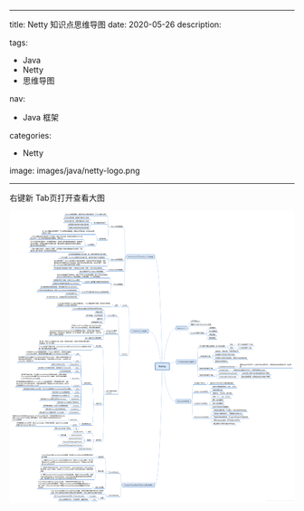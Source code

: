 ----
title: Netty 知识点思维导图
date: 2020-05-26
description: 

tags:
- Java
- Netty
- 思维导图

nav:
- Java 框架

categories:
- Netty

image: images/java/netty-logo.png

----
右键新 Tab页打开查看大图

![](./2020-05-26_Netty%20知识点思维导图/1.png)